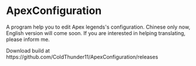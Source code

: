 # ApexConfiguration
A program help you to edit Apex legends's configuration.
Chinese only now, English version will come soon.
If you are interested in helping translating, please inform me.
<p>Download build at https://github.com/ColdThunder11/ApexConfiguration/releases</p>
